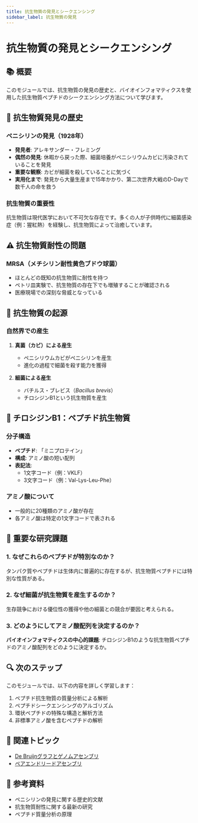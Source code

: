 ```yaml
---
title: 抗生物質の発見とシークエンシング
sidebar_label: 抗生物質の発見
---
```


# 抗生物質の発見とシークエンシング

## 📚 概要

このモジュールでは、抗生物質の発見の歴史と、バイオインフォマティクスを使用した抗生物質ペプチドのシークエンシング方法について学びます。

## 🧫 抗生物質発見の歴史

### ペニシリンの発見（1928年）

- **発見者**: アレキサンダー・フレミング
- **偶然の発見**: 休暇から戻った際、細菌培養がペニシリウムカビに汚染されていることを発見
- **重要な観察**: カビが細菌を殺していることに気づく
- **実用化まで**: 発見から大量生産まで15年かかり、第二次世界大戦のD-Dayで数千人の命を救う

### 抗生物質の重要性

抗生物質は現代医学において不可欠な存在です。多くの人が子供時代に細菌感染症（例：猩紅熱）を経験し、抗生物質によって治癒しています。

## ⚠️ 抗生物質耐性の問題

### MRSA（メチシリン耐性黄色ブドウ球菌）

- ほとんどの既知の抗生物質に耐性を持つ
- ペトリ皿実験で、抗生物質の存在下でも増殖することが確認される
- 医療現場での深刻な脅威となっている

## 🔬 抗生物質の起源

### 自然界での産生

1. **真菌（カビ）による産生**
   - ペニシリウムカビがペニシリンを産生
   - 進化の過程で細菌を殺す能力を獲得

2. **細菌による産生**
   - バチルス・ブレビス（_Bacillus brevis_）
   - チロシジンB1という抗生物質を産生

## 🧬 チロシジンB1：ペプチド抗生物質

### 分子構造

- **ペプチド**: 「ミニプロテイン」
- **構成**: アミノ酸の短い配列
- **表記法**:
  - 1文字コード（例：VKLF）
  - 3文字コード（例：Val-Lys-Leu-Phe）

### アミノ酸について

- 一般的に20種類のアミノ酸が存在
- 各アミノ酸は特定の1文字コードで表される

## 🤔 重要な研究課題

### 1. なぜこれらのペプチドが特別なのか？

タンパク質やペプチドは生体内に普遍的に存在するが、抗生物質ペプチドには特別な性質がある。

### 2. なぜ細菌が抗生物質を産生するのか？

生存競争における優位性の獲得や他の細菌との競合が要因と考えられる。

### 3. どのようにしてアミノ酸配列を決定するのか？

**バイオインフォマティクスの中心的課題**: チロシジンB1のような抗生物質ペプチドのアミノ酸配列をどのように決定するか。

## 🔍 次のステップ

このモジュールでは、以下の内容を詳しく学習します：

1. ペプチド抗生物質の質量分析による解析
2. ペプチドシークエンシングのアルゴリズム
3. 環状ペプチドの特殊な構造と解析方法
4. 非標準アミノ酸を含むペプチドの解析

## 📖 関連トピック

- [De Bruijnグラフとゲノムアセンブリ](./de-bruijn-graph.md)
- [ペアエンドリードアセンブリ](./read-pair-assembly.md)

## 🔗 参考資料

- ペニシリンの発見に関する歴史的文献
- 抗生物質耐性に関する最新の研究
- ペプチド質量分析の原理
